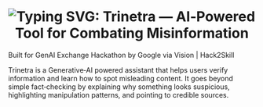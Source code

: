 <h1 align="center">
  <img src="https://readme-typing-svg.herokuapp.com?font=Fira+Code&weight=600&size=28&pause=1000&color=00FF99&center=true&vCenter=true&width=1200&height=60&lines=%F0%9F%91%81%EF%B8%8F+Trinetra+%E2%80%94+AI%E2%80%91Powered+Tool+for+Combating+Misinformation" alt="Typing SVG: Trinetra — AI‑Powered Tool for Combating Misinformation" />
</h1>

Built for GenAI Exchange Hackathon by Google via Vision | Hack2Skill

Trinetra is a Generative‑AI powered assistant that helps users verify information and learn how to spot misleading content. It goes beyond simple fact‑checking by explaining why something looks suspicious, highlighting manipulation patterns, and pointing to credible sources.

